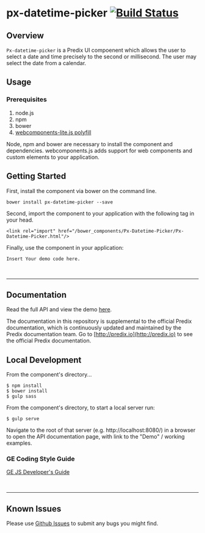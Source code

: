 # px-datetime-picker [![Build Status](https://travis-ci.org/PredixDev/px-datetime-picker.svg?branch=master)](https://travis-ci.org/PredixDev/px-datetime-picker)

## Overview

`Px-datetime-picker` is a Predix UI compoenent which allows the user to select a date and time precisely to the second or millisecond. The user may select the date from a calendar.

## Usage

### Prerequisites
1. node.js
2. npm
3. bower
4. [webcomponents-lite.js polyfill](https://github.com/webcomponents/webcomponentsjs)

Node, npm and bower are necessary to install the component and dependencies. webcomponents.js adds support for web components and custom elements to your application.

## Getting Started

First, install the component via bower on the command line.

```
bower install px-datetime-picker --save
```

Second, import the component to your application with the following tag in your head.

```
<link rel="import" href="/bower_components/Px-Datetime-Picker/Px-Datetime-Picker.html"/>
```

Finally, use the component in your application:

```
Insert Your demo code here.
```

<br />
<hr />

## Documentation

Read the full API and view the demo [here](https://predixdev.github.io/px-datetime-picker).

The documentation in this repository is supplemental to the official Predix documentation, which is continuously updated and maintained by the Predix documentation team. Go to [http://predix.io](http://predix.io)  to see the official Predix documentation.


## Local Development

From the component's directory...

```
$ npm install
$ bower install
$ gulp sass
```

From the component's directory, to start a local server run:

```
$ gulp serve
```

Navigate to the root of that server (e.g. http://localhost:8080/) in a browser to open the API documentation page, with link to the "Demo" / working examples.




### GE Coding Style Guide
[GE JS Developer's Guide](https://github.com/GeneralElectric/javascript)

<br />
<hr />

## Known Issues

Please use [Github Issues](https://github.com/PredixDev/px-datetime-picker/issues) to submit any bugs you might find.
